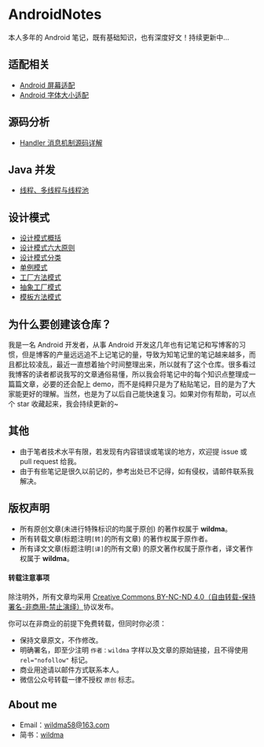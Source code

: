 # AndroidNotes
本人多年的 Android 笔记，既有基础知识，也有深度好文！持续更新中...

## 适配相关
- [Android 屏幕适配](https://www.jianshu.com/p/1302ad5a4b04)
- [Android 字体大小适配](https://www.jianshu.com/p/2fdc97ae74a8)

## 源码分析
- [Handler 消息机制源码详解](https://github.com/wildma/AndroidNotes/blob/master/blogs/%E9%9D%A2%E8%AF%95%E6%97%B6%E6%9C%80%E5%B8%B8%E9%97%AE%E5%88%B0%E7%9A%84Handler%E6%B6%88%E6%81%AF%E6%9C%BA%E5%88%B6%E6%BA%90%E7%A0%81%E8%AF%A6%E8%A7%A3.md) 

## Java 并发
- [线程、多线程与线程池](https://github.com/wildma/AndroidNotes/blob/master/blogs/%E5%B8%A6%E4%BD%A0%E9%80%9A%E4%BF%97%E6%98%93%E6%87%82%E7%9A%84%E7%90%86%E8%A7%A3%E2%80%94%E2%80%94%E7%BA%BF%E7%A8%8B%E3%80%81%E5%A4%9A%E7%BA%BF%E7%A8%8B%E4%B8%8E%E7%BA%BF%E7%A8%8B%E6%B1%A0.md) 

## 设计模式
  - [设计模式概括](https://github.com/wildma/AndroidNotes/blob/master/blogs/%E8%AE%BE%E8%AE%A1%E6%A8%A1%E5%BC%8F.md#%E4%B8%80%E8%AE%BE%E8%AE%A1%E6%A8%A1%E5%BC%8F%E6%A6%82%E6%8B%AC) 
- [设计模式六大原则](https://github.com/wildma/AndroidNotes/blob/master/blogs/%E8%AE%BE%E8%AE%A1%E6%A8%A1%E5%BC%8F.md#%E4%BA%8C%E8%AE%BE%E8%AE%A1%E6%A8%A1%E5%BC%8F%E5%85%AD%E5%A4%A7%E5%8E%9F%E5%88%99)
- [设计模式分类](https://github.com/wildma/AndroidNotes/blob/master/blogs/%E8%AE%BE%E8%AE%A1%E6%A8%A1%E5%BC%8F.md#%E4%B8%89%E8%AE%BE%E8%AE%A1%E6%A8%A1%E5%BC%8F%E5%88%86%E7%B1%BB)
 - [单例模式](https://github.com/wildma/AndroidNotes/blob/master/blogs/%E8%AE%BE%E8%AE%A1%E6%A8%A1%E5%BC%8F.md#1-%E5%8D%95%E4%BE%8B%E6%A8%A1%E5%BC%8F) 
 - [工厂方法模式](https://github.com/wildma/AndroidNotes/blob/master/blogs/%E8%AE%BE%E8%AE%A1%E6%A8%A1%E5%BC%8F.md#2-%E5%B7%A5%E5%8E%82%E6%96%B9%E6%B3%95%E6%A8%A1%E5%BC%8F)
 - [抽象工厂模式](https://github.com/wildma/AndroidNotes/blob/master/blogs/%E8%AE%BE%E8%AE%A1%E6%A8%A1%E5%BC%8F.md#3-%E6%8A%BD%E8%B1%A1%E5%B7%A5%E5%8E%82%E6%A8%A1%E5%BC%8F)
 - [模板方法模式](https://github.com/wildma/AndroidNotes/blob/master/blogs/%E8%AE%BE%E8%AE%A1%E6%A8%A1%E5%BC%8F.md#4-%E6%A8%A1%E6%9D%BF%E6%96%B9%E6%B3%95%E6%A8%A1%E5%BC%8F)


## 为什么要创建该仓库？
我是一名 Android 开发者，从事 Android 开发这几年也有记笔记和写博客的习惯，但是博客的产量远远追不上记笔记的量，导致为知笔记里的笔记越来越多，而且都比较凌乱，最近一直想着抽个时间整理出来，所以就有了这个仓库。很多看过我博客的读者都说我写的文章通俗易懂，所以我会将笔记中的每个知识点整理成一篇篇文章，必要的还会配上 demo，而不是纯粹只是为了粘贴笔记，目的是为了大家能更好的理解。当然，也是为了以后自己能快速复习。如果对你有帮助，可以点个 star 收藏起来，我会持续更新的~

## 其他
- 由于笔者技术水平有限，若发现有内容错误或笔误的地方，欢迎提 issue 或 pull request 给我。
- 由于有些笔记是很久以前记的，参考出处已不记得，如有侵权，请邮件联系我解决。

## 版权声明

- 所有原创文章(未进行特殊标识的均属于原创) 的著作权属于 **wildma**。
- 所有转载文章(标题注明`[转]`的所有文章) 的著作权属于原作者。
- 所有译文文章(标题注明`[译]`的所有文章) 的原文著作权属于原作者，译文著作权属于 **wildma**。

#### 转载注意事项

除注明外，所有文章均采用 [Creative Commons BY-NC-ND 4.0（自由转载-保持署名-非商用-禁止演绎）](http://creativecommons.org/licenses/by-nc-nd/4.0/deed.zh)协议发布。

你可以在非商业的前提下免费转载，但同时你必须：

- 保持文章原文，不作修改。
- 明确署名，即至少注明 `作者：wildma` 字样以及文章的原始链接，且不得使用 `rel="nofollow"` 标记。
- 商业用途请以邮件方式联系本人。
- 微信公众号转载一律不授权 `原创` 标志。


## About me
- Email：[wildma58@163.com]()
- 简书：[wildma](https://www.jianshu.com/u/03fac4a1b107) 






